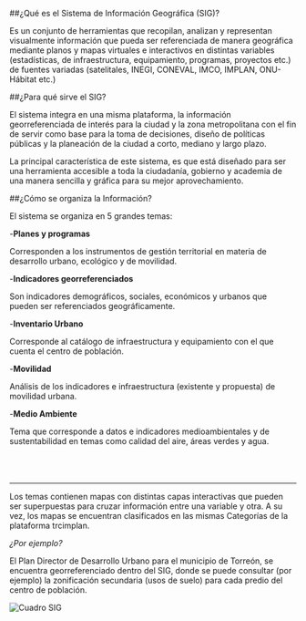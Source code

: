 
##¿Qué es el Sistema de Información Geográfica (SIG)?

Es un conjunto de herramientas que recopilan, analizan y representan visualmente información que pueda ser referenciada de manera geográfica mediante planos y mapas virtuales e interactivos en distintas variables (estadísticas, de infraestructura, equipamiento, programas, proyectos etc.) de fuentes variadas (satelitales, INEGI, CONEVAL, IMCO, IMPLAN, ONU-Hábitat etc.)

##¿Para qué sirve el SIG?

El sistema integra en una misma plataforma, la información georreferenciada de interés para la ciudad y la zona metropolitana con el fin de servir como base para la toma de decisiones, diseño de políticas públicas y la planeación de la ciudad a corto, mediano y largo plazo.

La principal característica de este sistema, es que está diseñado para ser una herramienta accesible a toda la ciudadanía, gobierno y academia de una manera sencilla y gráfica para su mejor aprovechamiento.

##¿Cómo se organiza la Información?

El sistema se organiza en 5 grandes temas:

-**Planes y programas**

Corresponden a los instrumentos de gestión territorial en materia de desarrollo urbano, ecológico y de movilidad.

-**Indicadores georreferenciados**

Son indicadores demográficos, sociales, económicos y urbanos que pueden ser referenciados geográficamente.

-**Inventario Urbano**

Corresponde al catálogo de infraestructura y equipamiento con el que cuenta el centro de población.

-**Movilidad**

Análisis de los indicadores e infraestructura (existente y propuesta) de movilidad urbana.

-**Medio Ambiente**

Tema que corresponde a datos e indicadores medioambientales y de sustentabilidad en temas como calidad del aire, áreas verdes y agua.
</br></br></br></br>

---

Los temas contienen mapas con distintas capas interactivas que pueden ser superpuestas para cruzar información entre una variable y otra. A su vez, los mapas se encuentran clasificados en las mismas Categorías de la plataforma trcimplan.

*¿Por ejemplo?*

El Plan Director de Desarrollo Urbano para el municipio de Torreón, se encuentra georreferenciado dentro del SIG, donde se puede consultar (por ejemplo) la zonificación secundaria (usos de suelo) para cada predio del centro de población.

<img class="img-responsive contenido-imagen" src="introduccion/cuadros-sig.jpg" alt="Cuadro SIG">
